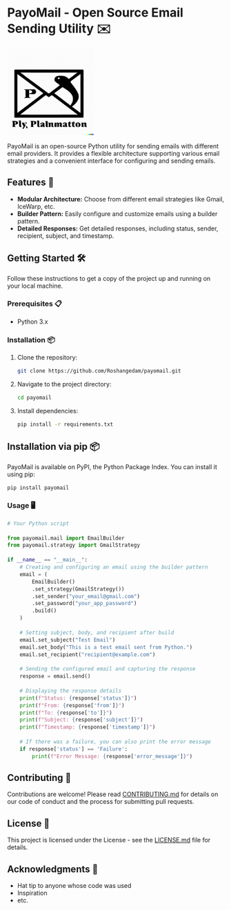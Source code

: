 # PayoMail - Open Source Email Sending Utility ✉️

<img src="https://github.com/Roshangedam/payomail/blob/master/payomail/images/icon.png" alt="PayoMail Icon" width="200">


PayoMail is an open-source Python utility for sending emails with different email providers. It provides a flexible architecture supporting various email strategies and a convenient interface for configuring and sending emails.

## Features 🚀

- **Modular Architecture:** Choose from different email strategies like Gmail, IceWarp, etc.
- **Builder Pattern:** Easily configure and customize emails using a builder pattern.
- **Detailed Responses:** Get detailed responses, including status, sender, recipient, subject, and timestamp.

## Getting Started 🛠️

Follow these instructions to get a copy of the project up and running on your local machine.

### Prerequisites 📋

- Python 3.x

### Installation 📦

1. Clone the repository:

    ```bash
    git clone https://github.com/Roshangedam/payomail.git
    ```

2. Navigate to the project directory:

    ```bash
    cd payomail
    ```

3. Install dependencies:

    ```bash
    pip install -r requirements.txt
    ```

## Installation via pip 📦

PayoMail is available on PyPI, the Python Package Index. You can install it using pip:

```bash
pip install payomail
```
### Usage 🖥️

```python
# Your Python script

from payomail.mail import EmailBuilder
from payomail.strategy import GmailStrategy

if __name__ == "__main__":
    # Creating and configuring an email using the builder pattern
    email = (
        EmailBuilder()
        .set_strategy(GmailStrategy())
        .set_sender("your_email@gmail.com")
        .set_password("your_app_password")
        .build()
    )

    # Setting subject, body, and recipient after build
    email.set_subject("Test Email")
    email.set_body("This is a test email sent from Python.")
    email.set_recipient("recipient@example.com")

    # Sending the configured email and capturing the response
    response = email.send()

    # Displaying the response details
    print(f"Status: {response['status']}")
    print(f"From: {response['from']}")
    print(f"To: {response['to']}")
    print(f"Subject: {response['subject']}")
    print(f"Timestamp: {response['timestamp']}")

    # If there was a failure, you can also print the error message
    if response['status'] == 'Failure':
        print(f"Error Message: {response['error_message']}")


```
## Contributing 🤝

Contributions are welcome! Please read [CONTRIBUTING.md](CONTRIBUTING.md) for details on our code of conduct and the process for submitting pull requests.

## License 📄

This project is licensed under the  License - see the [LICENSE.md](LICENSE.md) file for details.

## Acknowledgments 🙌

- Hat tip to anyone whose code was used
- Inspiration
- etc.
